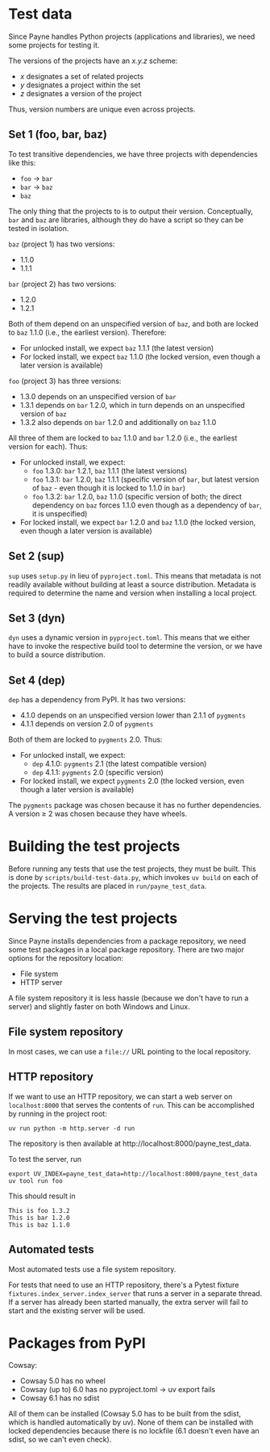 # Test data

Since Payne handles Python projects (applications and libraries), we need some
projects for testing it.

The versions of the projects have an *x.y.z* scheme:
  * *x* designates a set of related projects
  * *y* designates a project within the set
  * *z* designates a version of the project

Thus, version numbers are unique even across projects.


## Set 1 (foo, bar, baz)

To test transitive dependencies, we have three projects with dependencies like
this:
  * `foo` -> `bar`
  * `bar` -> `baz`
  * `baz`

The only thing that the projects to is to output their version. Conceptually,
`bar` and `baz` are libraries, although they do have a script so they can be
tested in isolation.

`baz` (project 1) has two versions:
  * 1.1.0
  * 1.1.1

`bar` (project 2) has two versions:
  * 1.2.0
  * 1.2.1

Both of them depend on an unspecified version of `baz`, and both are locked to
`baz` 1.1.0 (i.e., the earliest version). Therefore:
  * For unlocked install, we expect `baz` 1.1.1 (the latest version)
  * For locked install, we expect `baz` 1.1.0 (the locked version, even though a
    later version is available)

`foo` (project 3) has three versions:
  * 1.3.0 depends on an unspecified version of `bar`
  * 1.3.1 depends on `bar` 1.2.0, which in turn depends on an unspecified
    version of `baz`
  * 1.3.2 also depends on `bar` 1.2.0 and additionally on `baz` 1.1.0

All three of them are locked to `baz` 1.1.0 and `bar` 1.2.0 (i.e., the earliest
version for each). Thus:
  * For unlocked install, we expect:
    * `foo` 1.3.0: `bar` 1.2.1, `baz` 1.1.1 (the latest versions)
    * `foo` 1.3.1: `bar` 1.2.0, `baz` 1.1.1 (specific version of `bar`, but
      latest version of `baz` - even though it is locked to 1.1.0 in `bar`)
    * `foo` 1.3.2: `bar` 1.2.0, `baz` 1.1.0 (specific version of both; the
      direct dependency on `baz` forces 1.1.0 even though as a dependency of
      `bar`, it is unspecified)
  * For locked install, we expect `bar` 1.2.0 and `baz` 1.1.0 (the locked
    version, even though a later version is available)


## Set 2 (sup)

`sup` uses `setup.py` in lieu of `pyproject.toml`. This means that metadata is
not readily available without building at least a source distribution. Metadata
is required to determine the name and version when installing a local project. 


## Set 3 (dyn)

`dyn` uses a dynamic version in `pyproject.toml`. This means that we either have
to invoke the respective build tool to determine the version, or we have to
build a source distribution. 


## Set 4 (dep)

`dep` has a dependency from PyPI. It has two versions:
  * 4.1.0 depends on an unspecified version lower than 2.1.1 of `pygments`
  * 4.1.1 depends on version 2.0 of `pygments`

Both of them are locked to `pygments` 2.0. Thus:
  * For unlocked install, we expect:
    * `dep` 4.1.0: `pygments` 2.1 (the latest compatible version)
    * `dep` 4.1.1: `pygments` 2.0 (specific version)
  * For locked install, we expect `pygments` 2.0 (the locked version, even
    though a later version is available)

The `pygments` package was chosen because it has no further dependencies. A
version ≥ 2 was chosen because they have wheels.


# Building the test projects

Before running any tests that use the test projects, they must be built. This is
done by `scripts/build-test-data.py`, which invokes `uv build` on each of the
projects. The results are placed in `run/payne_test_data`.


# Serving the test projects

Since Payne installs dependencies from a package repository, we need some test
packages in a local package repository. There are two major options for the
repository location:
  * File system
  * HTTP server

A file system repository it is less hassle (because we don't have to run a
server) and slightly faster on both Windows and Linux.


## File system repository

In most cases, we can use a `file://` URL pointing to the local repository.



## HTTP repository

If we want to use an HTTP repository, we can start a web server on
`localhost:8000` that serves the contents of `run`. This can be accomplished by
running in the project root:

    uv run python -m http.server -d run

The repository is then available at http://localhost:8000/payne_test_data.

To test the server, run

    export UV_INDEX=payne_test_data=http://localhost:8000/payne_test_data
    uv tool run foo

This should result in

    This is foo 1.3.2
    This is bar 1.2.0
    This is baz 1.1.0


## Automated tests

Most automated tests use a file system repository.

For tests that need to use an HTTP repository, there's a Pytest fixture
`fixtures.index_server.index_server` that runs a server in a separate thread.
If a server has already been started manually, the extra server will fail to
start and the existing server will be used.


# Packages from PyPI

Cowsay:
  * Cowsay 5.0 has no wheel
  * Cowsay (up to) 6.0 has no pyproject.toml -> uv export fails
  * Cowsay 6.1 has no sdist

All of them can be installed (Cowsay 5.0 has to be built from the sdist, which
is handled automatically by uv). None of them can be installed with locked
dependencies because there is no lockfile (6.1 doesn't even have an sdist, so we
can't even check).
